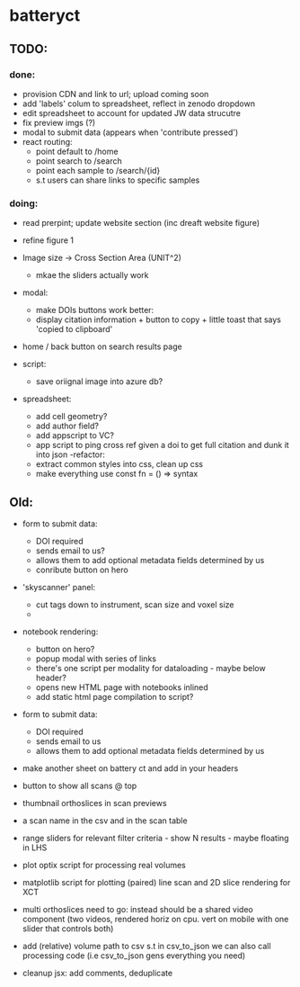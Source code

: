 # batteryct

## TODO:

### done:

- provision CDN and link to url; upload coming soon
- add 'labels' colum to spreadsheet, reflect in zenodo dropdown
- edit spreadsheet to account for updated JW data strucutre
- fix preview imgs (?)
- modal to submit data (appears when 'contribute pressed')
- react routing:
  - point default to /home
  - point search to /search
  - point each sample to /search/{id}
  - s.t users can share links to specific samples

### doing:

- read prerpint; update website section (inc dreaft website figure)
- refine figure 1

- Image size -> Cross Section Area (UNIT^2)

  - mkae the sliders actually work

- modal:

  - make DOIs buttons work better:
  - display citation information + button to copy + little toast that says 'copied to clipboard'

- home / back button on search results page
- script:
  - save oriignal image into azure db?
- spreadsheet:
  - add cell geometry?
  - add author field?
  - add appscript to VC?
  - app script to ping cross ref given a doi to get full citation and dunk it into json
    -refactor:
  - extract common styles into css, clean up css
  - make everything use const fn = () => syntax

## Old:

- form to submit data:
  - DOI required
  - sends email to us?
  - allows them to add optional metadata fields determined by us
  - conribute button on hero
- 'skyscanner' panel:
  - cut tags down to instrument, scan size and voxel size
  -
- notebook rendering:

  - button on hero?
  - popup modal with series of links
  - there's one script per modality for dataloading - maybe below header?
  - opens new HTML page with notebooks inlined
  - add static html page compilation to script?

- form to submit data:
  - DOI required
  - sends email to us
  - allows them to add optional metadata fields determined by us
- make another sheet on battery ct and add in your headers
- button to show all scans @ top
- thumbnail orthoslices in scan previews
- a scan name in the csv and in the scan table
- range sliders for relevant filter criteria - show N results - maybe floating in LHS
- plot optix script for processing real volumes
- matplotlib script for plotting (paired) line scan and 2D slice rendering for XCT
- multi orthoslices need to go: instead should be a shared video component (two videos, rendered horiz on cpu. vert on mobile with one slider that controls both)
- add (relative) volume path to csv s.t in csv_to_json we can also call processing code (i.e csv_to_json gens everything you need)
- cleanup jsx: add comments, deduplicate
